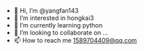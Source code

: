 - 👋 Hi, I’m @yangfan143
- 👀 I’m interested in hongkai3
- 🌱 I’m currently learning python
- 💞️ I’m looking to collaborate on ...
- 📫 How to reach me 1589704409@qq.com

<!---
yangfan143/yangfan143 is a ✨ special ✨ repository because its `README.md` (this file) appears on your GitHub profile.
You can click the Preview link to take a look at your changes.
--->
